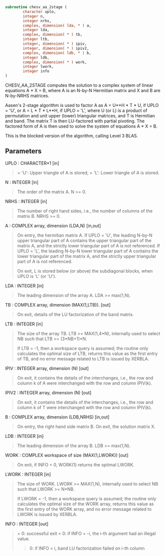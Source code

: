 ```fortran
subroutine chesv_aa_2stage (
        character uplo,
        integer n,
        integer nrhs,
        complex, dimension( lda, * ) a,
        integer lda,
        complex, dimension( * ) tb,
        integer ltb,
        integer, dimension( * ) ipiv,
        integer, dimension( * ) ipiv2,
        complex, dimension( ldb, * ) b,
        integer ldb,
        complex, dimension( * ) work,
        integer lwork,
        integer info
)
```

CHESV_AA_2STAGE computes the solution to a complex system of
linear equations
A \* X = B,
where A is an N-by-N Hermitian matrix and X and B are N-by-NRHS
matrices.

Aasen's 2-stage algorithm is used to factor A as
A = U\*\*H \* T \* U,  if UPLO = 'U', or
A = L \* T \* L\*\*H,  if UPLO = 'L',
where U (or L) is a product of permutation and unit upper (lower)
triangular matrices, and T is Hermitian and band. The matrix T is
then LU-factored with partial pivoting. The factored form of A
is then used to solve the system of equations A \* X = B.

This is the blocked version of the algorithm, calling Level 3 BLAS.

## Parameters
UPLO : CHARACTER\*1 [in]
> = 'U':  Upper triangle of A is stored;
> = 'L':  Lower triangle of A is stored.

N : INTEGER [in]
> The order of the matrix A.  N >= 0.

NRHS : INTEGER [in]
> The number of right hand sides, i.e., the number of columns
> of the matrix B.  NRHS >= 0.

A : COMPLEX array, dimension (LDA,N) [in,out]
> On entry, the hermitian matrix A.  If UPLO = 'U', the leading
> N-by-N upper triangular part of A contains the upper
> triangular part of the matrix A, and the strictly lower
> triangular part of A is not referenced.  If UPLO = 'L', the
> leading N-by-N lower triangular part of A contains the lower
> triangular part of the matrix A, and the strictly upper
> triangular part of A is not referenced.
> 
> On exit, L is stored below (or above) the subdiagonal blocks,
> when UPLO  is 'L' (or 'U').

LDA : INTEGER [in]
> The leading dimension of the array A.  LDA >= max(1,N).

TB : COMPLEX array, dimension (MAX(1,LTB)). [out]
> On exit, details of the LU factorization of the band matrix.

LTB : INTEGER [in]
> The size of the array TB. LTB >= MAX(1,4\*N), internally
> used to select NB such that LTB >= (3\*NB+1)\*N.
> 
> If LTB = -1, then a workspace query is assumed; the
> routine only calculates the optimal size of LTB,
> returns this value as the first entry of TB, and
> no error message related to LTB is issued by XERBLA.

IPIV : INTEGER array, dimension (N) [out]
> On exit, it contains the details of the interchanges, i.e.,
> the row and column k of A were interchanged with the
> row and column IPIV(k).

IPIV2 : INTEGER array, dimension (N) [out]
> On exit, it contains the details of the interchanges, i.e.,
> the row and column k of T were interchanged with the
> row and column IPIV(k).

B : COMPLEX array, dimension (LDB,NRHS) [in,out]
> On entry, the right hand side matrix B.
> On exit, the solution matrix X.

LDB : INTEGER [in]
> The leading dimension of the array B.  LDB >= max(1,N).

WORK : COMPLEX workspace of size (MAX(1,LWORK)) [out]
> On exit, if INFO = 0, WORK(1) returns the optimal LWORK.

LWORK : INTEGER [in]
> The size of WORK. LWORK >= MAX(1,N), internally used to
> select NB such that LWORK >= N\*NB.
> 
> If LWORK = -1, then a workspace query is assumed; the
> routine only calculates the optimal size of the WORK array,
> returns this value as the first entry of the WORK array, and
> no error message related to LWORK is issued by XERBLA.

INFO : INTEGER [out]
> = 0:  successful exit
> < 0:  if INFO = -i, the i-th argument had an illegal value.
> > 0:  if INFO = i, band LU factorization failed on i-th column
